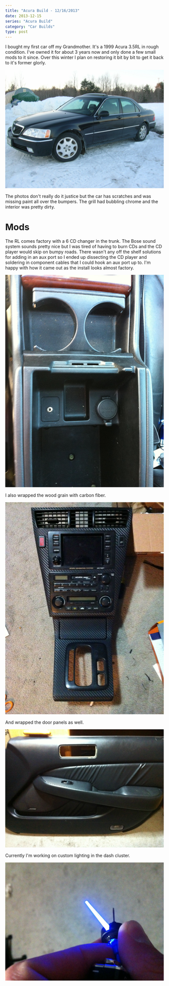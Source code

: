 ```yaml
---
title: "Acura Build - 12/16/2013"
date: 2013-12-15
series: "Acura Build"
category: "Car Builds"
type: post
---
```


I bought my first car off my Grandmother. It's a 1999 Acura 3.5RL in rough condition. I've owned it for about 3 years now and only done a few small mods to it since. Over this winter I plan on restoring it bit by bit to get it back to it's former glorly.

![Snowy overview of car](images/1.jpg)

The photos don't really do it justice but the car has scratches and was missing paint all over the bumpers. The grill had bubbling chrome and the interior was pretty dirty.

# Mods

The RL comes factory with a 6 CD changer in the trunk. The Bose sound system sounds pretty nice but I was tired of having to burn CDs and the CD player would skip on bumpy roads. There wasn't any off the shelf solutions for adding in an aux port so I ended up dissecting the CD player and soldering in component cables that I could hook an aux port up to. I'm happy with how it came out as the install looks almost factory.

![Aux port in center console](images/3.jpg)

I also wrapped the wood grain with carbon fiber.

![Dash wrapped in carbon fiber vinyl](images/4.jpg)

And wrapped the door panels as well.

![Wrapped door panel trim](images/4a.jpg)

Currently I'm working on custom lighting in the dash cluster.

![Blue gauge cluster needle](images/5.jpg)
